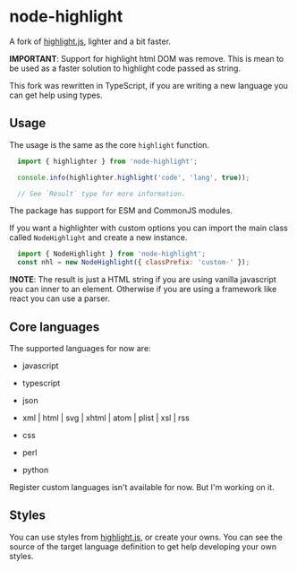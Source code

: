 # node-highlight

A fork of [highlight.js](https://github.com/highlightjs/highlight.js), lighter and a bit faster.

**IMPORTANT**:
Support for highlight html DOM was remove. This is mean to be used as a faster solution to highlight code passed as string.

This fork was rewritten in TypeScript, if you are writing a new language you
can get help using types.

## Usage

The usage is the same as the core `highlight` function.

```javascript
  import { highlighter } from 'node-highlight';

  console.info(highlighter.highlight('code', 'lang', true));

  // See `Result` type for more information.
```

The package has support for ESM and CommonJS modules.

If you want a highlighter with custom options you can import the
main class called `NodeHighlight` and create a new instance.

```javascript
  import { NodeHighlight } from 'node-highlight';
  const nhl = new NodeHighlight({ classPrefix: 'custom-' });
```

**!NOTE**: The result is just a HTML string if you are using vanilla javascript you can inner to an element. Otherwise if you are using a framework like react you can use a parser.

## Core languages

The supported languages for now are:

- javascript

- typescript

- json

- xml | html | svg | xhtml | atom | plist | xsl | rss

- css

- perl

- python

Register custom languages isn't available for now. But I'm working on it.

## Styles

You can use styles from [highlight.js](https://github.com/highlightjs/highlight.js),
or create your owns. You can see the source of the target language definition to
get help developing your own styles.
